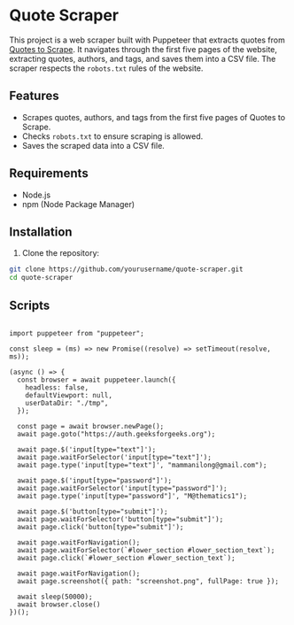 # Quote Scraper

This project is a web scraper built with Puppeteer that extracts quotes from [Quotes to Scrape](http://quotes.toscrape.com). It navigates through the first five pages of the website, extracting quotes, authors, and tags, and saves them into a CSV file. The scraper respects the `robots.txt` rules of the website.

## Features

- Scrapes quotes, authors, and tags from the first five pages of Quotes to Scrape.
- Checks `robots.txt` to ensure scraping is allowed.
- Saves the scraped data into a CSV file.

## Requirements

- Node.js
- npm (Node Package Manager)

## Installation

1. Clone the repository:

```sh
git clone https://github.com/yourusername/quote-scraper.git
cd quote-scraper


```

## Scripts

```

import puppeteer from "puppeteer";

const sleep = (ms) => new Promise((resolve) => setTimeout(resolve, ms));

(async () => {
  const browser = await puppeteer.launch({
    headless: false,
    defaultViewport: null,
    userDataDir: "./tmp",
  });

  const page = await browser.newPage();
  await page.goto("https://auth.geeksforgeeks.org");

  await page.$('input[type="text"]');
  await page.waitForSelector('input[type="text"]');
  await page.type('input[type="text"]', "mammanilong@gmail.com");

  await page.$('input[type="password"]');
  await page.waitForSelector('input[type="password"]');
  await page.type('input[type="password"]', "M@thematics1");

  await page.$('button[type="submit"]');
  await page.waitForSelector('button[type="submit"]');
  await page.click('button[type="submit"]');

  await page.waitForNavigation();
  await page.waitForSelector(`#lower_section #lower_section_text`);
  await page.click(`#lower_section #lower_section_text`);

  await page.waitForNavigation();
  await page.screenshot({ path: "screenshot.png", fullPage: true });

  await sleep(50000);
  await browser.close()
})();
```
